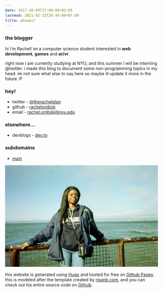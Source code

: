 ```yaml
---
date: 2017-10-09T17:06:00+02:00
lastmod: 2021-02-15T20:49:00+07:00
title: whoami?
---
```

### the blogger

hi i'm Rachel! im a computer science student interested in **web development**, **games** and **ar/vr**.

right now i am currently studying at NYU, and this summer i will be interning @twitter. i made this blog to document some
non-programming topics in my head. im not sure what else to say here so maybe ill update it more in the future :P

<!---
### the blog
 --->

### hey!
* twitter - [@therachelplan](https://twitter.com/therachelplan)
* github - [rachelombok](https://github.com/rachelombok)
* email - [rachel.ombok@nyu.edu](rachel.ombok@nyu.edu)

### elsewhere...
* devblogs - [dev.to](https://dev.to/rachelombok)

### subdomains
* [main](https://rachelombok.com/)
<!--- * [digital garden](https://garden.rachelombok.com)  --->

![alcatraz island summer '21](biopic6.jpg)

this website is generated using [Hugo](https://gohugo.io/) and hosted for free on [Github Pages](https://pages.github.com). this is modeled after the template created by [risanb.com](https://risanb.com), and you can check out his entire source code on [Github](https://github.com/risan/risanb.com).
